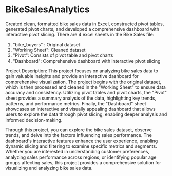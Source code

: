 # BikeSalesAnalytics
Created clean, formatted bike sales data in Excel, constructed pivot tables, generated pivot charts, and developed a comprehensive dashboard with interactive pivot slicing.
There are 4 excel sheets in the Bike Sales file:
1. "bike_buyers" :  Original dataset
2. "Working Sheet": Cleaned dataset
3. "Pivot": Consists of pivot table and pivot charts
4. "Dashboard": Comprehensive dashboard with interactive pivot slicing



Project Description:
This project focuses on analyzing bike sales data to gain valuable insights and provide an interactive dashboard for comprehensive visualization. The project begins with the original dataset, which is then processed and cleaned in the "Working Sheet" to ensure data accuracy and consistency. Utilizing pivot tables and pivot charts, the "Pivot" sheet provides a summary analysis of the data, highlighting key trends, patterns, and performance metrics. Finally, the "Dashboard" sheet showcases an interactive and visually appealing dashboard that allows users to explore the data through pivot slicing, enabling deeper analysis and informed decision-making.

Through this project, you can explore the bike sales dataset, observe trends, and delve into the factors influencing sales performance. The dashboard's interactive features enhance the user experience, enabling dynamic slicing and filtering to examine specific metrics and segments. Whether you are interested in understanding customer preferences, analyzing sales performance across regions, or identifying popular age groups affecting sales, this project provides a comprehensive solution for visualizing and analyzing bike sales data.
